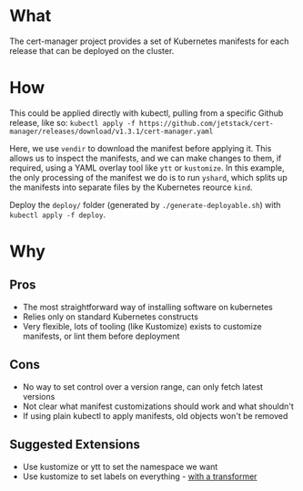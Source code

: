 
# What

The cert-manager project provides a set of Kubernetes manifests for each release that can be deployed on the cluster.

# How

This could be applied directly with kubectl, pulling from a specific Github release, like so:
 `kubectl apply -f https://github.com/jetstack/cert-manager/releases/download/v1.3.1/cert-manager.yaml`

Here, we use `vendir` to download the manifest before applying it. This allows us to inspect the manifests, and we can make changes to them, if required, using a YAML overlay tool like `ytt` or `kustomize`. In this example, the only processing of the manifest we do is to run `yshard`, which splits up the manifests into separate files by the Kubernetes reource `kind`.

Deploy the `deploy/` folder (generated by `./generate-deployable.sh`) with `kubectl apply -f deploy`.

# Why

## Pros

 - The most straightforward way of installing software on kubernetes
 - Relies only on standard Kubernetes constructs
 - Very flexible, lots of tooling (like Kustomize) exists to customize manifests, or lint them before deployment

## Cons

- No way to set control over a version range, can only fetch latest versions
- Not clear what manifest customizations should work and what shouldn't
- If using plain kubectl to apply manifests, old objects won't be removed

## Suggested Extensions

- Use kustomize or ytt to set the namespace we want
- Use kustomize to set labels on everything - [with a transformer](https://patrick-picard.medium.com/kustomization-applying-labels-gotchas-a53f87277661)
